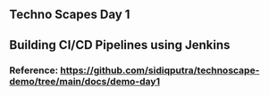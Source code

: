 ## Techno Scapes Day 1
## Building CI/CD Pipelines using Jenkins
### Reference: https://github.com/sidiqputra/technoscape-demo/tree/main/docs/demo-day1
